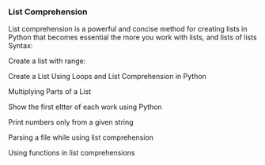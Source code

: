 ### List Comprehension<br>
List comprehension is a powerful and concise method for creating lists in Python that becomes essential the more you work with lists, and lists of lists <br>
Syntax:

Create a list with range:<br>

Create a List Using Loops and List Comprehension in Python<br>

Multiplying Parts of a List<br>

Show the first eltter of each work using Python<br>

Print numbers only from a given string<br>

Parsing a file while using list comprehension<br>

Using functions in list comprehensions<br>

